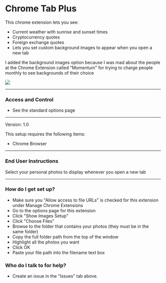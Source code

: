 ﻿# Chrome Tab Plus

This chrome extension lets you see:

- Current weather with sunrise and sunset times
- Cryptocurrency quotes
- Foreign exchange quotes
- Lets you set custom background images to appear when you open a new tab

I added the background images option because I was mad about the people at the Chrome Extension called "Momentum" for trying to charge people monthly to see backgrounds of their choice

[![](https://github.com/davidhudman/ChromeTabPlus/blob/master/Screenshots/SS01.JPG)](https://github.com/davidhudman/ChromeTabPlus)

---

### Access and Control

- See the standard options page

---

Version: 1.0

This setup requires the following items:

- Chrome Browser

---

### End User Instructions

Select your personal photos to display whenever you open a new tab

---

### How do I get set up?

- Make sure you "Allow access to file URLs" is checked for this extension under Manage Chrome Extensions
- Go to the options page for this extension
- Click "Show Images Setup"
- Click "Choose Files"
- Browse to the folder that contains your photos (they must be in the same folder)
- Copy the full folder path from the top of the window
- Highlight all the photos you want
- Click OK
- Paste your file path into the filename text box

### Who do I talk to for help?

- Create an issue in the "Issues" tab above.
